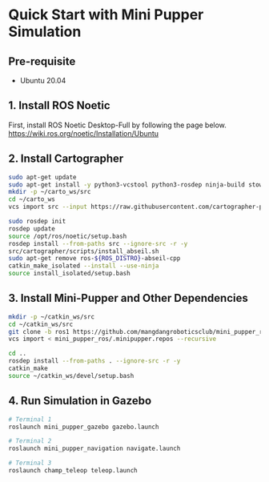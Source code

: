 # Quick Start with Mini Pupper Simulation

## Pre-requisite 

- Ubuntu 20.04

## 1. Install ROS Noetic 

First, install ROS Noetic Desktop-Full by following the page below.
https://wiki.ros.org/noetic/Installation/Ubuntu


## 2. Install Cartographer

```sh
sudo apt-get update
sudo apt-get install -y python3-vcstool python3-rosdep ninja-build stow
mkdir -p ~/carto_ws/src
cd ~/carto_ws
vcs import src --input https://raw.githubusercontent.com/cartographer-project/cartographer_ros/master/cartographer_ros.rosinstall
```

```sh
sudo rosdep init
rosdep update
source /opt/ros/noetic/setup.bash
rosdep install --from-paths src --ignore-src -r -y
src/cartographer/scripts/install_abseil.sh
sudo apt-get remove ros-${ROS_DISTRO}-abseil-cpp
catkin_make_isolated --install --use-ninja
source install_isolated/setup.bash
```

## 3. Install Mini-Pupper and Other Dependencies

```sh
mkdir -p ~/catkin_ws/src
cd ~/catkin_ws/src
git clone -b ros1 https://github.com/mangdangroboticsclub/mini_pupper_ros.git
vcs import < mini_pupper_ros/.minipupper.repos --recursive
```

```sh
cd ..
rosdep install --from-paths . --ignore-src -r -y
catkin_make
source ~/catkin_ws/devel/setup.bash
```

## 4. Run Simulation in Gazebo 


```sh
# Terminal 1
roslaunch mini_pupper_gazebo gazebo.launch
```

```sh
# Terminal 2
roslaunch mini_pupper_navigation navigate.launch
```

```sh
# Terminal 3
roslaunch champ_teleop teleop.launch
```



